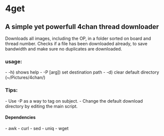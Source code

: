 <h1>4get</h1>
<h2>A simple yet powerfull 4chan thread downloader</h2>

Downloads all images, including the OP, in a folder sorted on board and thread number.
Checks if a file has been downloaded already, to save bandwidth and make sure no duplicates are downloaded.

<h3>usage:</h3>
- -h) shows help
- -P [arg]) set destination path
- -d) clear default directory (~/Pictures/4chan/)

<h3>Tips:</h3>
- Use -P as a way to tag on subject.
- Change the default download directory by editing the main script.

<h4>Dependencies</h4>
- awk
- curl
- sed
- uniq
- wget
